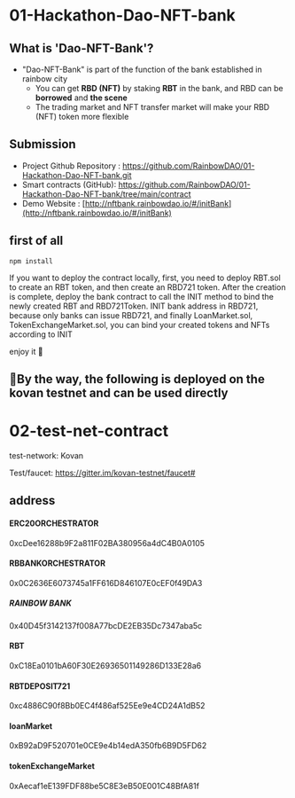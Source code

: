 # 01-Hackathon-Dao-NFT-bank



## What is 'Dao-NFT-Bank'?


- "Dao-NFT-Bank" is part of the function of the bank established in rainbow city
  - You can get **RBD (NFT)** by staking **RBT** in the bank, and RBD can be **borrowed** and **the scene**
  - The trading market and NFT transfer market will make your RBD (NFT) token more flexible



## Submission

- Project Github Repository : https://github.com/RainbowDAO/01-Hackathon-Dao-NFT-bank.git
- Smart contracts (GitHub): https://github.com/RainbowDAO/01-Hackathon-Dao-NFT-bank/tree/main/contract
- Demo Website : [http://nftbank.rainbowdao.io/#/initBank](http://nftbank.rainbowdao.io/#/initBank)



## first of all ##

```
npm install
```



If you want to deploy the contract locally, first, you need to deploy RBT.sol to create an RBT token, and then create an RBD721 token. After the creation is complete, deploy the bank contract to call the INIT method to bind the newly created RBT and RBD721Token.
INIT bank address in RBD721, because only banks can issue RBD721, and finally LoanMarket.sol, TokenExchangeMarket.sol, you can bind your created tokens and NFTs according to INIT

enjoy it :canoe:



## :tada:By the way, the following is deployed on the kovan testnet and can be used directly ##

# 02-test-net-contract #

test-network: Kovan

Test/faucet: https://gitter.im/kovan-testnet/faucet#

## address ##

####  ERC20ORCHESTRATOR ####

0xcDee16288b9F2a811F02BA380956a4dC4B0A0105

#### RBBANKORCHESTRATOR ####

0x0C2636E6073745a1FF616D846107E0cEF0f49DA3

##### RAINBOW BANK #####

0x40D45f3142137f008A77bcDE2EB35Dc7347aba5c

#### RBT ####

0xC18Ea0101bA60F30E26936501149286D133E28a6

#### RBTDEPOSIT721 ####

0xc4886C90f8Bb0EC4f486af525Ee9e4CD24A1dB52

#### loanMarket ####

0xB92aD9F520701e0CE9e4b14edA350fb6B9D5FD62

#### tokenExchangeMarket ####

0xAecaf1eE139FDF88be5C8E3eB50E001C48BfA81f
